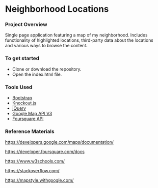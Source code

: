 # Neighborhood Locations

### Project Overview
Single page application featuring a map of my neighborhood.
Includes functionality of highlighted locations, third-party data about the locations and various ways to browse the content.

### To get started
- Clone or download the repository.
- Open the index.html file.

### Tools Used
- [Bootstrap](http://getbootstrap.com/)
- [Knockout.js](http://knockoutjs.com/documentation/introduction.html)
- [jQuery](http://api.jquery.com/)
- [Google Map API V3](https://developers.google.com/maps/documentation/javascript/reference)
- [Foursquare API](https://developer.foursquare.com)

### Reference Materials
https://developers.google.com/maps/documentation/

https://developer.foursquare.com/docs

https://www.w3schools.com/

https://stackoverflow.com/

https://mapstyle.withgoogle.com/
